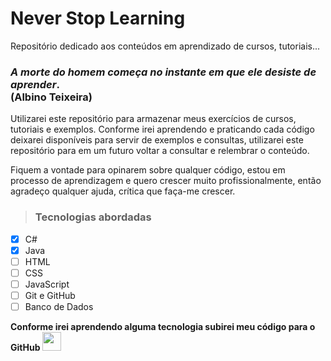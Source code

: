 # Never Stop Learning
Repositório dedicado aos conteúdos em aprendizado de cursos, tutoriais...

### _A morte do homem começa no instante em que ele desiste de aprender_.<br>(Albino Teixeira)

Utilizarei este repositório para armazenar meus exercícios de cursos, tutoriais e exemplos. Conforme irei aprendendo e praticando cada código deixarei disponíveis para servir de exemplos e consultas, utilizarei este repositório para em um futuro voltar a consultar e relembrar o conteúdo.

Fiquem a vontade para opinarem sobre qualquer código, estou em processo de aprendizagem e quero crescer muito profissionalmente, então agradeço qualquer ajuda, crítica que faça-me crescer.

>### Tecnologias abordadas

- [x] C#
- [x] Java
- [ ] HTML
- [ ] CSS
- [ ] JavaScript
- [ ] Git e GitHub
- [ ] Banco de Dados

**Conforme irei aprendendo alguma tecnologia subirei meu código para o GitHub**
<img src="https://www.freeiconspng.com/thumbs/github-icon/github-icon-1.png" width="30">
